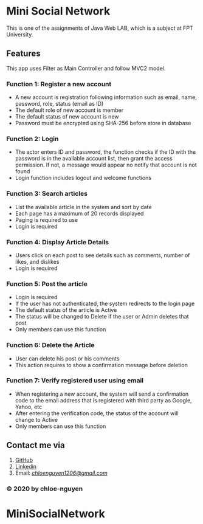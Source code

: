 # Mini Social Network
This is one of the assignments of Java Web LAB, which is a subject at FPT University.

## Features
This app uses Filter as Main Controller and follow MVC2 model.

### Function 1: Register a new account
* A new account is registration following information such as email, name, password, role, status (email as 
ID)
* The default role of new account is member
* The default status of new account is new
* Password must be encrypted using SHA-256 before store in database

### Function 2: Login
* The actor enters ID and password, the function checks if the ID with the password is in the available 
account list, then grant the access permission. If not, a message would appear no notify that account is 
not found
* Login function includes logout and welcome functions

### Function 3:  Search articles
* List the available article in the system and sort by date
* Each page has a maximum of 20 records displayed
* Paging is required to use
* Login is required

### Function 4:  Display Article Details
* Users click on each post to see details such as comments, number of likes, and dislikes
* Login is required

### Function 5: Post the article
* Login is required
* If the user has not authenticated, the system redirects to the login page
* The default status of the article is Active
* The status will be changed to Delete if the user or Admin deletes 
that post
* Only members can use this function

### Function 6: Delete the Article
* User can delete his post or his comments
* This action requires to show a confirmation message before deletion

### Function 7: Verify registered user using email
* When registering a new account, the system will send a confirmation code to the email address that is 
registered with third party as Google, Yahoo, etc
* After entering the verification code, the status of the account will change to Active
* Only members can use this function

<!-- ### Function 8: Post the comment
* (in progress)

### Function 9: Make emotions actions
* (in progress)

### Function 10:  Show Notification
* (in progress) -->
## Contact me via
1. [GitHub](www.github.com/chloe-nguyen)
2. [Linkedin](www.linkedin.com/in/chloe-nguyen-1206)
3. Email: *chloenguyen1206@gmail.com*

### © 2020 by chloe-nguyen

# MiniSocialNetwork
